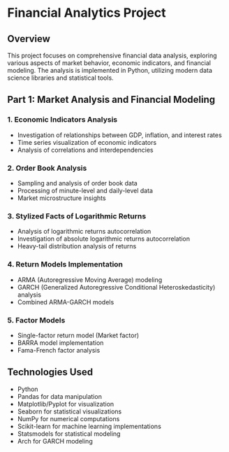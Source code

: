 # Financial Analytics Project

## Overview
This project focuses on comprehensive financial data analysis, exploring various aspects of market behavior, economic indicators, and financial modeling. The analysis is implemented in Python, utilizing modern data science libraries and statistical tools.

## Part 1: Market Analysis and Financial Modeling

### 1. Economic Indicators Analysis
- Investigation of relationships between GDP, inflation, and interest rates
- Time series visualization of economic indicators
- Analysis of correlations and interdependencies

### 2. Order Book Analysis
- Sampling and analysis of order book data
- Processing of minute-level and daily-level data
- Market microstructure insights

### 3. Stylized Facts of Logarithmic Returns
- Analysis of logarithmic returns autocorrelation
- Investigation of absolute logarithmic returns autocorrelation
- Heavy-tail distribution analysis of returns

### 4. Return Models Implementation
- ARMA (Autoregressive Moving Average) modeling
- GARCH (Generalized Autoregressive Conditional Heteroskedasticity) analysis
- Combined ARMA-GARCH models

### 5. Factor Models
- Single-factor return model (Market factor)
- BARRA model implementation
- Fama-French factor analysis

## Technologies Used
- Python
- Pandas for data manipulation
- Matplotlib/Pyplot for visualization
- Seaborn for statistical visualizations
- NumPy for numerical computations
- Scikit-learn for machine learning implementations
- Statsmodels for statistical modeling
- Arch for GARCH modeling